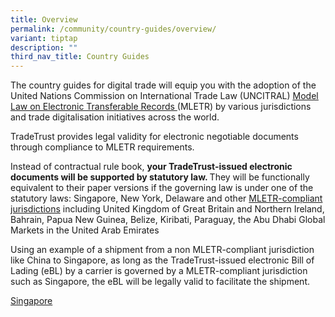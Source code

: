 ```yaml
---
title: Overview
permalink: /community/country-guides/overview/
variant: tiptap
description: ""
third_nav_title: Country Guides
---
```

<p>The country guides for digital trade will equip you with the adoption
of the United Nations Commission on International Trade Law (UNCITRAL)
<a href="https://uncitral.un.org/en/texts/ecommerce/modellaw/electronic_transferable_records" rel="noopener noreferrer nofollow" target="_blank"><u>Model Law on Electronic Transferable Records</u> 
</a>(MLETR) by various jurisdictions and trade digitalisation initiatives
across the world.</p>
<p>TradeTrust provides legal validity for electronic negotiable documents
through compliance to MLETR requirements.</p>
<p>Instead of contractual rule book, <strong>your TradeTrust-issued electronic documents will be supported by statutory law. </strong>They
will be functionally equivalent to their paper versions if the governing
law is under one of the statutory laws: Singapore, New York, Delaware and
other <a href="https://uncitral.un.org/en/texts/ecommerce/modellaw/electronic_transferable_records/status" rel="noopener noreferrer nofollow" target="_blank">MLETR-compliant jurisdictions</a> including
United Kingdom of Great Britain and Northern Ireland, Bahrain, Papua New
Guinea, Belize, Kiribati, Paraguay, the Abu Dhabi Global Markets in the
United Arab Emirates</p>
<p>Using an example of a shipment from a non MLETR-compliant jurisdiction
like China to Singapore, as long as the TradeTrust-issued electronic Bill
of Lading (eBL) by a carrier is governed by a MLETR-compliant jurisdiction
such as Singapore, the eBL will be legally valid to facilitate the shipment.</p>
<p></p>
<p></p>
<p><a href="/community/country-guides/singapore/" rel="noopener noreferrer nofollow" target="_blank">Singapore</a>
</p>